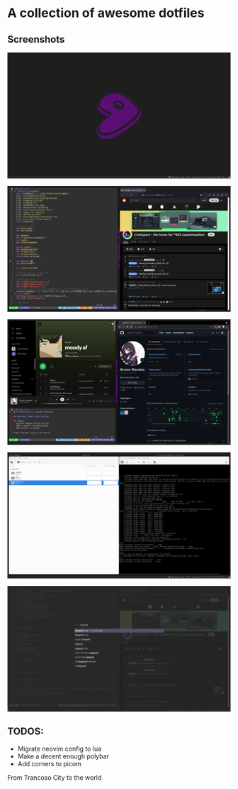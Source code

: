 # A collection of awesome dotfiles

## Screenshots

![](screenshots/scr3.png)

![](screenshots/scr1.png)

![](screenshots/scr2.png)

![](screenshots/scr4.png)

![](screenshots/scr5.png)

## TODOS:
- Migrate neovim config to lua
- Make a decent enough polybar
- Add corners to picom

From Trancoso City to the world
